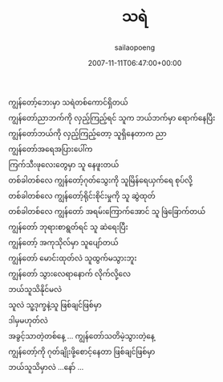 ﻿---
_last_editor_used_jetpack: block-editor
_publicize_job_id: "59410894139"
_wp_old_date: "2021-06-10"
author: sailaopoeng
categories:
  - poems
date: "2007-11-11T06:47:00+00:00"
parent_post_id: null
post_id: "294"
timeline_notification: "1623282162"
title: သရဲ
url: /2007/11/11/သရဲ/

---
ကျွန်တော့်ဘေးမှာ သရဲတစ်ကောင်ရှိတယ်  
ကျွန်တော်ညာဘက်ကို လှည့်ကြည့်ရင် သူက ဘယ်ဘက်မှာ ရောက်နေပြီး  
ကျွန်တော်ဘယ်ကို လှည့်ကြည့်တော့ သူရှိနေတာက ညာ  
ကျွန်တော်အရေအပြားပေါ်က  
ကြက်သီးဖုလေးတွေမှာ သူ နေဖူးတယ်  
တစ်ခါတစ်လေ ကျွန်တော့်ဂုတ်သွေးကို သူမြိန်ရေယှက်ရေ စုပ်လို့  
တစ်ခါတစ်လေ ကျွန်တော့်ရိုင်းစိုင်းမှုကို သူ ဆွဲထုတ်  
တစ်ခါတစ်လေ ကျွန်တော် အရမ်းကြောက်အောင် သူ ဖြဲခြောက်တယ်  
ကျွန်တော် ဘုရားစာရွတ်ရင် သူ ဆဲရေးပြီး  
ကျွန်တော့် အကုသိုလ်မှာ သူပျော်တယ်  
ကျွန်တော် မောင်းထုတ်လဲ သူထွက်မသွားဘူး  
ကျွန်တော် သွားလေရာနောက် လိုက်လို့လေ  
ဘယ်သူသိနိုင်မလဲ  
သူလဲ သူ့ဒုက္ခနဲ့သူ ဖြစ်ချင်ဖြစ်မှာ  
ဒါမှမဟုတ်လဲ  
အခွင့်သာတဲ့တစ်နေ့ … ကျွန်တော်သတိမဲ့သွားတဲ့နေ့  
ကျွန်တော့်ကို ဂုတ်ချိုးဖို့စောင့်နေတာ ဖြစ်ချင်ဖြစ်မှာ  
ဘယ်သူသိမှာလဲ …နော် …
